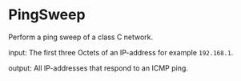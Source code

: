# PingSweep

Perform a ping sweep of a class C network.

input: The first three Octets of an IP-address for example `192.168.1`.

output: All IP-addresses that respond to an ICMP ping.
